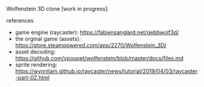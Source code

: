 Wolfenstein 3D clone [work in progress]

references
* game engine (raycaster): https://fabiensanglard.net/gebbwolf3d/
* the orginal game (assets): https://store.steampowered.com/app/2270/Wolfenstein_3D/
* asset decoding: https://github.com/vpoupet/wolfenstein/blob/master/docs/files.md
* sprite rendering: https://wynnliam.github.io/raycaster/news/tutorial/2019/04/03/raycaster-part-02.html
